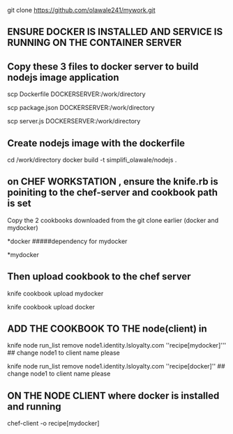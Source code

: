 git clone https://github.com/olawale241/mywork.git

## ENSURE DOCKER IS INSTALLED AND SERVICE IS RUNNING ON THE CONTAINER SERVER 



## Copy these 3 files to docker server to build nodejs image application

scp Dockerfile DOCKERSERVER:/work/directory

scp package.json DOCKERSERVER:/work/directory

scp server.js DOCKERSERVER:/work/directory




## Create nodejs image with the dockerfile  

cd /work/directory
docker build -t simplifi_olawale/nodejs .





## on CHEF WORKSTATION , ensure the knife.rb is poiniting to the chef-server and cookbook path is set

Copy the 2  cookbooks downloaded from the git clone earlier (docker and mydocker) 

*docker    #####dependency for mydocker 

*mydocker 




##   Then upload cookbook to the chef server 

knife cookbook upload mydocker

knife cookbook upload docker

## ADD THE COOKBOOK TO THE node(client) in 

knife node run_list remove node1.identity.lsloyalty.com ''recipe[mydocker]'''   ## change node1 to client name please 

knife node run_list remove node1.identity.lsloyalty.com ''recipe[docker]''      ## change node1 to client name please


## ON THE NODE CLIENT where docker is installed and running 

chef-client -o recipe[mydocker]
